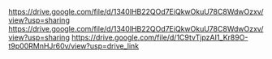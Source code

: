 https://drive.google.com/file/d/1340lHB22QOd7EiQkwOkuU78C8WdwOzxv/view?usp=sharing
https://drive.google.com/file/d/1340lHB22QOd7EiQkwOkuU78C8WdwOzxv/view?usp=sharing
https://drive.google.com/file/d/1C9tvTjpzAI1_Kr89O-t9p00RMnHJr60v/view?usp=drive_link

